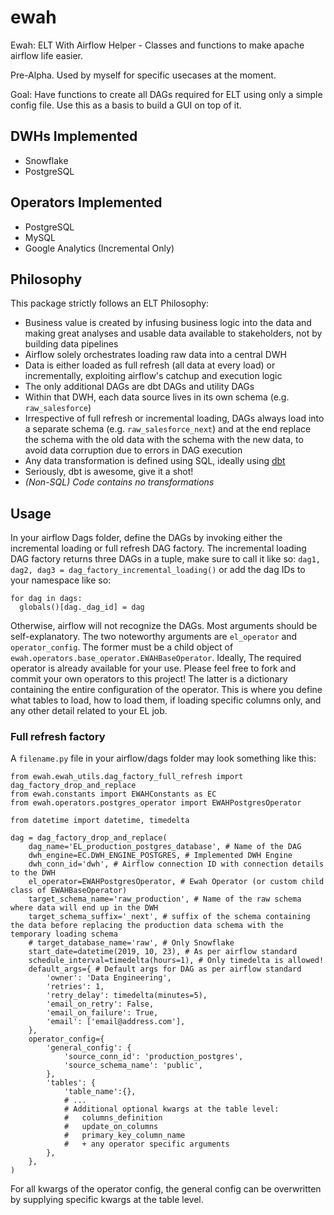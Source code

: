 # ewah
Ewah: ELT With Airflow Helper - Classes and functions to make apache airflow life easier.

Pre-Alpha. Used by myself for specific usecases at the moment.

Goal: Have functions to create all DAGs required for ELT using only a simple config file. Use this as a basis to build a GUI on top of it.

## DWHs Implemented
- Snowflake
- PostgreSQL

## Operators Implemented
- PostgreSQL
- MySQL
- Google Analytics (Incremental Only)

## Philosophy

This package strictly follows an ELT Philosophy:
- Business value is created by infusing business logic into the data and making great analyses and usable data available to stakeholders, not by building data pipelines
- Airflow solely orchestrates loading raw data into a central DWH
- Data is either loaded as full refresh (all data at every load) or incrementally, exploiting airflow's catchup and execution logic
- The only additional DAGs are dbt DAGs and utility DAGs
- Within that DWH, each data source lives in its own schema (e.g. `raw_salesforce`)
- Irrespective of full refresh or incremental loading, DAGs always load into a separate schema (e.g. `raw_salesforce_next`) and at the end replace the schema with the old data with the schema with the new data, to avoid data corruption due to errors in DAG execution
- Any data transformation is defined using SQL, ideally using [dbt](https://github.com/fishtown-analytics/dbt)
- Seriously, dbt is awesome, give it a shot!
- *(Non-SQL) Code contains no transformations*

## Usage

In your airflow Dags folder, define the DAGs by invoking either the incremental loading or full refresh DAG factory. The incremental loading DAG factory returns three DAGs in a tuple, make sure to call it like so: `dag1, dag2, dag3 = dag_factory_incremental_loading()` or add the dag IDs to your namespace like so:
```dags = dag_factory_incremental_loading()
for dag in dags:
  globals()[dag._dag_id] = dag
```
Otherwise, airflow will not recognize the DAGs. Most arguments should be self-explanatory. The two noteworthy arguments are `el_operator` and `operator_config`.
The former must be a child object of `ewah.operators.base_operator.EWAHBaseOperator`. Ideally, The required operator is already available for your use. Please feel free to fork and commit your own operators to this project! The latter is a dictionary containing the entire configuration of the operator. This is where you define what tables to load, how to load them, if loading specific columns only, and any other detail related to your EL job.

### Full refresh factory

A `filename.py` file in your airflow/dags folder may look something like this:
```
from ewah.ewah_utils.dag_factory_full_refresh import dag_factory_drop_and_replace
from ewah.constants import EWAHConstants as EC
from ewah.operators.postgres_operator import EWAHPostgresOperator

from datetime import datetime, timedelta

dag = dag_factory_drop_and_replace(
    dag_name='EL_production_postgres_database', # Name of the DAG
    dwh_engine=EC.DWH_ENGINE_POSTGRES, # Implemented DWH Engine
    dwh_conn_id='dwh', # Airflow connection ID with connection details to the DWH
    el_operator=EWAHPostgresOperator, # Ewah Operator (or custom child class of EWAHBaseOperator)
    target_schema_name='raw_production', # Name of the raw schema where data will end up in the DWH
    target_schema_suffix='_next', # suffix of the schema containing the data before replacing the production data schema with the temporary loading schema
    # target_database_name='raw', # Only Snowflake
    start_date=datetime(2019, 10, 23), # As per airflow standard
    schedule_interval=timedelta(hours=1), # Only timedelta is allowed!
    default_args={ # Default args for DAG as per airflow standard
        'owner': 'Data Engineering',
        'retries': 1,
        'retry_delay': timedelta(minutes=5),
        'email_on_retry': False,
        'email_on_failure': True,
        'email': ['email@address.com'],
    },
    operator_config={
        'general_config': {
            'source_conn_id': 'production_postgres',
            'source_schema_name': 'public',
        },
        'tables': {
            'table_name':{},
            # ...
            # Additional optional kwargs at the table level:
            #   columns_definition  
            #   update_on_columns
            #   primary_key_column_name
            #   + any operator specific arguments
        },
    },
)
```

For all kwargs of the operator config, the general config can be overwritten by supplying specific kwargs at the table level.
